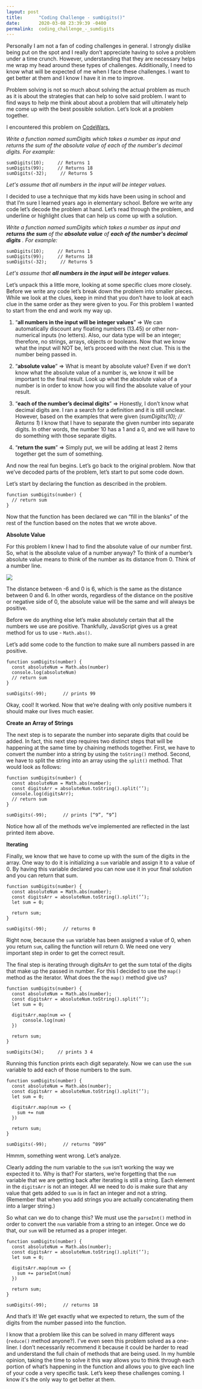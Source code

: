 ```yaml
---
layout: post
title:      "Coding Challenge - sumDigits()"
date:       2020-03-08 23:39:39 -0400
permalink:  coding_challenge_-_sumdigits
---
```



Personally I am not a fan of coding challenges in general.  I strongly dislike being put on the spot and I really don’t appreciate having to solve a problem under a time crunch.  However, understanding that they are necessary helps me wrap my head around these types of challenges.  Additionally, I need to know what will be expected of me when I face these challenges.  I want to get better at them and I know I have it in me to improve.   

Problem solving is not so much about solving the actual problem as much as it is about the strategies that can help to solve said problem.  I want to find ways to help me think about about a problem that will ultimately help me come up with the best possible solution.  Let’s look at a problem together.  

I encountered this problem on [CodeWars.](https://www.codewars.com/dashboard)

*Write a function named sumDigits which takes a number as input and returns the sum of the absolute value of each of the number's decimal digits. For example:*

    sumDigits(10);     // Returns 1
    sumDigits(99);     // Returns 18
    sumDigits(-32);     // Returns 5
		 
*Let's assume that all numbers in the input will be integer values.*


I decided to use a technique that my kids have been using in school and that I’m sure I learned years ago in elementary school.  Before we write any code let’s decode the problem at hand.  Let’s read through the problem, and underline or highlight clues that can help us  come up with a solution.

*Write a function named sumDigits which takes a number as input and **returns the sum** of the **absolute value** of **each of the number's decimal digits** . For example:*

    sumDigits(10);     // Returns 1
    sumDigits(99);     // Returns 18
    sumDigits(-32);     // Returns 5
		
*Let's assume that **all numbers in the input will be integer values**.*

Let’s unpack this a little more, looking at some specific clues more closely.  Before we write any code let’s break down the problem into smaller pieces.  While we look at the clues, keep in mind that you don’t have to look at each clue in the same order as they were given to you.  For this problem I wanted to start from the end and work my way up. 

1. “**all numbers in the input will be integer values**” => We can automatically discount any floating numbers (13.45) or other non-numerical inputs (no letters).  Also, our data type will be an integer; therefore, no strings, arrays, objects or booleans. Now that we know what the input will NOT be, let’s proceed with the next clue.  This is the number being passed in. 

2. “**absolute value**” => What is meant by absolute value?  Even if we don’t know what the absolute value of a number is, we know it will be important to the final result.  Look up what the absolute value of a number is in order to know how you will find the absolute value of your result.

3. “**each of the number’s decimal digits**” => Honestly, I don’t know what decimal digits are.  I ran a search for a definition and it is still unclear.  However, based on the examples that were given (*sumDigits(10);     // Returns 1*) I know that I have to separate the given number into separate digits.  In other words, the number 10 has a 1 and a 0, and we will have to do something with those separate digits.

4. “**return the sum**” => Simply put, we will be adding at least 2 items together get the sum of something.  

And now the real fun begins.  Let’s go back to the original problem.  Now that we’ve decoded parts of the problem, let’s start to put some code down. 

Let’s start by declaring the function as described in the problem.  
```
function sumDigits(number) {
  // return sum
}
```

Now that the function has been declared we can “fill in the blanks” of the rest of the function based on the notes that we wrote above.  

**Absolute Value**

For this problem I knew I had to find the absolute value of our number first.  So, what is the absolute value of a number anyway?  To think of a number’s absolute value means to think of the number as its distance from 0.  Think of a number line.

![](https://i.imgur.com/RP5V6kA.png)

The distance between -6 and 0 is 6, which is the same as the distance between 0 and 6.  In other words, regardless of the distance on the positive or negative side of 0, the absolute value will be the same and will always be positive.  

Before we do anything else let’s make absolutely certain that all the numbers we use are positive.  Thankfully, JavaScript gives us a great method for us to use - `Math.abs()`.  

Let’s add some code to the function to make sure all numbers passed in are positive.
```
function sumDigits(number) {
  const absoluteNum = Math.abs(number)
  console.log(absoluteNum)
  // return sum
}

sumDigits(-99);	     // prints 99
```

Okay, cool!  It worked.  Now that we’re dealing with only positive numbers it should make our lives much easier.  

**Create an Array of Strings**

The next step is to separate the number into separate digits that could be added.  In fact, this next step requires two distinct steps that will be happening at the same time by chaining methods together.  First, we have to convert the number into a string by using the `toString()` method.  Second, we have to split the string into an array using the `split()` method.  That would look as follows:
```
function sumDigits(number) {
  const absoluteNum = Math.abs(number);
  const digitsArr = absoluteNum.toString().split(‘’);
  console.log(digitsArr);
  // return sum
}

sumDigits(-99);	     // prints [“9”, “9”]
```

Notice how all of the methods we’ve implemented are reflected in the last printed item above.  

**Iterating**

Finally, we know that we have to come up with the sum of the digits in the array.  One way to do it is initializing a `sum` variable and assign it to a value of 0.  By having this variable declared you can now use it in your final solution and you can return that sum.
```
function sumDigits(number) {
  const absoluteNum = Math.abs(number);
  const digitsArr = absoluteNum.toString().split(‘’);
  let sum = 0;
	
  return sum;
}

sumDigits(-99);	     // returns 0
```
Right now, because the `sum` variable has been assigned a value of 0, when you return `sum`, calling the function will return 0.  We need one very important step in order to get the correct result.

The final step is iterating through digitsArr to get the sum total of the digits that make up the passed in number.  For this I decided to use the `map()` method as the iterator.   What does the the `map()` method give us?
```
function sumDigits(number) {
  const absoluteNum = Math.abs(number);
  const digitsArr = absoluteNum.toString().split(‘’);
  let sum = 0;

  digitsArr.map(num => {
	  console.log(num)
  })
	
  return sum;
}

sumDigits(34);     // prints 3 4
```

Running this function prints each digit separately.  Now we can use the `sum` variable to add each of those numbers to the sum. 
```
function sumDigits(number) {
  const absoluteNum = Math.abs(number);
  const digitsArr = absoluteNum.toString().split(‘’);
  let sum = 0;

  digitsArr.map(num => {
    sum += num
  })
	
  return sum;
}

sumDigits(-99);	     // returns “099”
```
Hmmm, something went wrong.  Let’s analyze.  

Clearly adding the num variable to the `sum` isn’t working the way we expected it to.  Why is that?  For starters, we’re forgetting that the `num` variable that we are getting back after iterating is still a string.  Each element in the `digitsArr` is not an integer.  All we need to do is make sure that any value that gets added to `sum` is in fact an integer and not a string.  (Remember that when you add strings you are actually concatenating them into a larger string.)

So what can we do to change this?  We must use the `parseInt()` method in order to convert the `num` variable from a string to an integer.  Once we do that, our `sum` will be returned as a proper integer.  
```
function sumDigits(number) {
  const absoluteNum = Math.abs(number);
  const digitsArr = absoluteNum.toString().split(‘’);
  let sum = 0;

  digitsArr.map(num => {
    sum += parseInt(num)
  })
	
  return sum;
}

sumDigits(-99);	     // returns 18
```

And that’s it!  We get exactly what we expected to return, the sum of the digits from the number passed into the function.  

I know that a problem like this can be solved in many different ways (`reduce()` method anyone?).  I’ve even seen this problem solved as a one-liner.  I don’t necessarily recommend it because it could be harder to read and understand the full chain of methods that are being used.  In my humble opinion, taking the time to solve it this way allows you to think through each portion of what’s happening in the function and allows you to give each line of your code a very specific task.  Let’s keep these challenges coming.  I know it's the only way to get better at them. 

